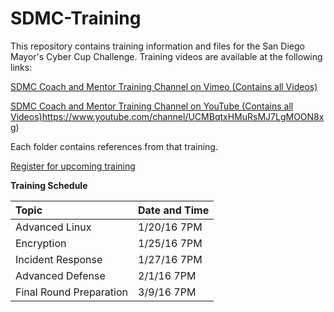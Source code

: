 # SDMC-Training
This repository contains training information and files for the San Diego Mayor's Cyber Cup Challenge.
Training videos are available at the following links:


[SDMC Coach and Mentor Training Channel on Vimeo (Contains all Videos)](https://vimeo.com/channels/1000487)

[SDMC Coach and Mentor Training Channel on YouTube (Contains all Videos)](https://www.youtube.com/channel/UCMBqtxHMuRsMJ7LgMOON8xg)https://www.youtube.com/channel/UCMBqtxHMuRsMJ7LgMOON8xg)

Each folder contains references from that training.

[Register for upcoming training](
https://attendee.gototraining.com/98k0z/catalog/2096040069123480064)

**Training Schedule**

 Topic | Date and Time
:--------|:-----------
Advanced Linux | 1/20/16 7PM
Encryption  | 1/25/16 7PM
Incident Response | 1/27/16 7PM
Advanced Defense | 2/1/16 7PM
Final Round Preparation | 3/9/16 7PM 
